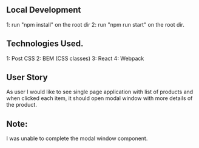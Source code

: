 ## Local Development
1: run "npm install" on the root dir
2: run "npm run start" on the root dir.

## Technologies Used.
1: Post CSS
2: BEM (CSS classes)
3: React
4: Webpack

## User Story
As user I would like to see single page application with list of products and when clicked each item, it should open modal window with more details of the product.


## Note:
I was unable to complete the modal window component.
